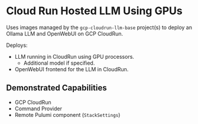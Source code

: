 # Cloud Run Hosted LLM Using GPUs 

Uses images managed by the `gcp-cloudrun-llm-base` project(s) to deploy an Ollama LLM and OpenWebUI on GCP CloudRun.

Deploys:
- LLM running in CloudRun using GPU processors.
  - Additional model if specified.
- OpenWebUI frontend for the LLM in CloudRun.

## Demonstrated Capabilities
- GCP CloudRun
- Command Provider
- Remote Pulumi component (`StackSettings`)
